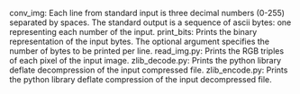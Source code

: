 conv_img: Each line from standard input is three decimal numbers (0-255) separated by spaces. The standard output is a sequence of ascii bytes: one representing each number of the input.
print_bits: Prints the binary representation of the input bytes. The optional argument specifies the number of bytes to be printed per line.
read_img.py: Prints the RGB triples of each pixel of the input image.
zlib_decode.py: Prints the python library deflate decompression of the input compressed file.
zlib_encode.py: Prints the python library deflate compression of the input decompressed file.
